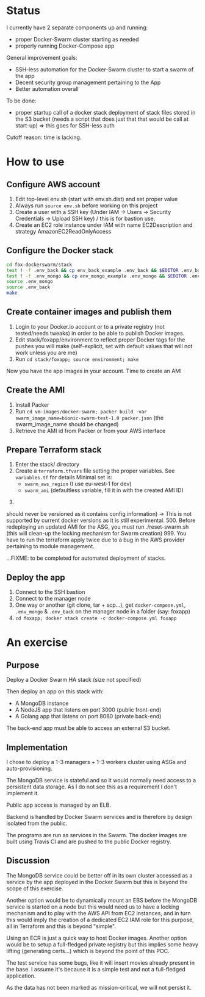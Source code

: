 # Status

I currently have 2 separate components up and running:

- proper Docker-Swarm cluster starting as needed
- properly running Docker-Compose app


General improvement goals:

- SSH-less automation for the Docker-Swarm cluster to start a swarm of the app
- Decent security group management pertaining to the App
- Better automation overall


To be done:

- proper startup call of a docker stack deployment of stack files stored in
the S3 bucket (needs a script that does just that that would be call at
start-up) => this goes for SSH-less auth

Cutoff reason: time is lacking.

# How to use

## Configure AWS account

1. Edit top-level env.sh (start with env.sh.dist) and set proper value
2. Always run `source env.sh` before working on this project
3. Create a user with a SSH key (Under IAM -> Users -> Security Credentials -> Upload SSH key) / this is for bastion use.
4. Create an EC2 role instance under IAM with name EC2Description and strategy AmazonEC2ReadOnlyAccess

## Configure the Docker stack

```bash
cd fox-dockerswarm/stack
test ! -f .env_back && cp env_back_example .env_back && $EDITOR .env_back
test ! -f .env_mongo && cp env_mongo_example .env_mongo && $EDITOR .env_mongo
source .env_mongo
source .env_back
make
```

## Create container images and publish them

1. Login to your Docker.io account or to a private registry (not tested/needs
tweaks) in order to be able to publish Docker images.
2. Edit stack/foxapp/environment to reflect proper Docker tags for the pushes
you will make (self-explicit, set with default values that will not work unless
you are me)
3. Run `cd stack/foxapp; source environment; make`

Now you have the app images in your account. Time to create an AMI

## Create the AMI

1. Install Packer
2. Run `cd vm-images/docker-swarm; packer build -var swarm_image_name=bionic-swarm-test-1.0 packer.json` (the swarm_image_name should be changed)
3. Retrieve the AMI id from Packer or from your AWS interface

## Prepare Terraform stack

1. Enter the stack/ directory
2. Create a `terraform.tfvars` file setting the proper variables. See `variables.tf` for details
   Minimal set is: 
     - `swarm_aws_region` (I use eu-west-1 for dev)
     - `swarm_ami` (defaultless variable, fill it in with the created AMI ID)
3. ~~~Check that `foxapp.dab` is in the stacks/ directory (built in the Docker process,
should never be versioned as it contains config information) -> This is not supported by current docker versions as it is still experimental.
500. Before redeploying an updated AMI for the ASG, you must run ./reset-swarm.sh
(this will clean-up the locking mechanism for Swarm creation)
999. You have to run the terraform apply twice due to a bug in the AWS provider pertaining
to module management.

...FIXME: to be completed for automated deployment of stacks.

## Deploy the app

1. Connect to the SSH bastion
2. Connect to the manager node
3. One way or another (git clone, tar + scp...), get `docker-compose.yml`,
`.env_mongo` & `.env_back` on the manager node in a folder (say: foxapp)
4. `cd foxapp; docker stack create -c docker-compose.yml foxapp`

# An exercise

## Purpose

Deploy a Docker Swarm HA stack (size not specified)

Then deploy an app on this stack with:

- A MongoDB instance
- A NodeJS app that listens on port 3000 (public front-end)
- A Golang app that listens on port 8080 (private back-end)

The back-end app must be able to access an external S3 bucket.

## Implementation

I chose to deploy a 1-3 managers + 1-3 workers cluster using ASGs and auto-provisioning.

The MongoDB service is stateful and so it would normally need access to a persistent
data storage. As I do not see this as a requirement I don't implement it.

Public app access is managed by an ELB.

Backend is handled by Docker Swarm services and is therefore by design isolated from the
public.

The programs are run as services in the Swarm. The docker images are built using Travis CI
and are pushed to the public Docker registry.

## Discussion

The MongoDB service could be better off in its own cluster accessed as a service by the
app deployed in the Docker Swarm but this is beyond the scope of this exercise.

Another option would be to dynamically mount an EBS before the MongoDB service is started
on a node but this would need us to have a locking mechanism and to play with the AWS API
from EC2 instances, and in turn this would imply the creation of a dedicated EC2 IAM role
for this purpose, all in Terraform and this is beyond "simple".

Using an ECR is just a quick way to host Docker images. Another option would be to setup
a full-fledged private registry but this implies some heavy lifting (generating certs...)
which is beyond the point of this POC.

The test service has some bugs, like it will insert movies already present in the
base. I assume it's because it is a simple test and not a full-fledged application.

As the data has not been marked as mission-critical, we will not persist it.
